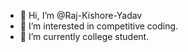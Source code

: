 - 👋 Hi, I’m @Raj-Kishore-Yadav
- 👀 I’m interested in competitive coding.
- 🌱 I’m currently college student.
 
 

<!---
Raj-Kishore-Yadav/Raj-Kishore-Yadav is a ✨ special ✨ repository because its `README.md` (this file) appears on your GitHub profile.
You can click the Preview link to take a look at your changes.
--->
